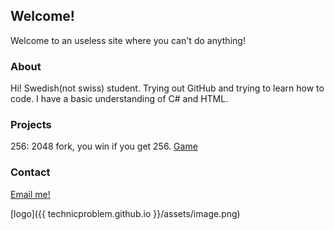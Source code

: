 ## Welcome!
Welcome to an useless site where you can't do anything!

### About
Hi! Swedish(not swiss) student. Trying out GitHub and trying to learn how to code. I have a basic understanding of C# and HTML.

### Projects
256: 2048 fork, you win if you get 256. [Game](https://technicproblem.github.io/2048/)

### Contact
[Email me!](mailto:technicproblem@outlook.com)

[logo]({{ technicproblem.github.io }}/assets/image.png)

